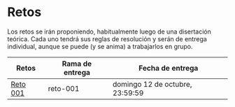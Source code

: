 # Retos

Los retos se irán proponiendo, habitualmente luego de una disertación teórica. Cada uno tendrá sus reglas de resolución y serán de entrega individual, aunque se puede (y se anima) a trabajarlos en grupo.

|Retos|Rama de entrega|Fecha de entrega
|-|-|-|
[Reto 001](reto001.md)|reto-001|domingo 12 de octubre, 23:59:59

